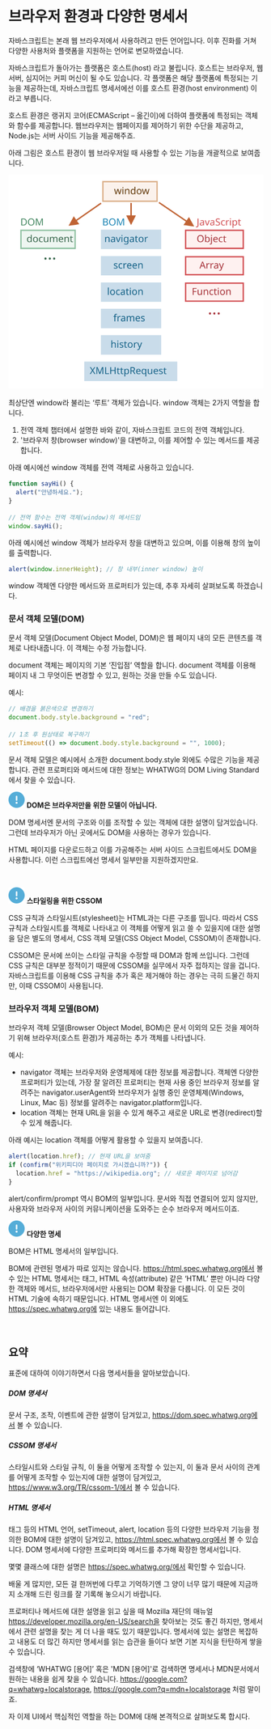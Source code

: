 브라우저 환경과 다양한 명세서
===========================

자바스크립트는 본래 웹 브라우저에서 사용하려고 만든 언어입니다. 이후 진화를 거쳐 다양한 사용처와 플랫폼을 지원하는 언어로 변모하였습니다.

자바스크립트가 돌아가는 플랫폼은 호스트(host) 라고 불립니다. 호스트는 브라우저, 웹서버, 심지어는 커피 머신이 될 수도 있습니다. 각 플랫폼은 해당 플랫폼에 특정되는 기능을 제공하는데, 자바스크립트 명세서에선 이를 호스트 환경(host environment) 이라고 부릅니다.

호스트 환경은 랭귀지 코어(ECMAScript – 옮긴이)에 더하여 플랫폼에 특정되는 객체와 함수를 제공합니다. 웹브라우저는 웹페이지를 제어하기 위한 수단을 제공하고, Node.js는 서버 사이드 기능을 제공해주죠.

아래 그림은 호스트 환경이 웹 브라우저일 때 사용할 수 있는 기능을 개괄적으로 보여줍니다.

![windowObjects](../../images/02/01/01/windowObjects.svg)

최상단엔 window라 불리는 ‘루트’ 객체가 있습니다. window 객체는 2가지 역할을 합니다.

1. 전역 객체 챕터에서 설명한 바와 같이, 자바스크립트 코드의 전역 객체입니다.
2. '브라우저 창(browser window)'을 대변하고, 이를 제어할 수 있는 메서드를 제공합니다.

아래 예시에선 window 객체를 전역 객체로 사용하고 있습니다.
```javascript
function sayHi() {
  alert("안녕하세요.");
}

// 전역 함수는 전역 객체(window)의 메서드임
window.sayHi();
```

아래 예시에선 window 객체가 브라우저 창을 대변하고 있으며, 이를 이용해 창의 높이를 출력합니다.
```javascript
alert(window.innerHeight); // 창 내부(inner window) 높이
```
window 객체엔 다양한 메서드와 프로퍼티가 있는데, 추후 자세히 살펴보도록 하겠습니다.

### 문서 객체 모델(DOM)
문서 객체 모델(Document Object Model, DOM)은 웹 페이지 내의 모든 콘텐츠를 객체로 나타내줍니다. 이 객체는 수정 가능합니다.

document 객체는 페이지의 기본 ‘진입점’ 역할을 합니다. document 객체를 이용해 페이지 내 그 무엇이든 변경할 수 있고, 원하는 것을 만들 수도 있습니다.

예시:
```javascript
// 배경을 붉은색으로 변경하기
document.body.style.background = "red";

// 1초 후 원상태로 복구하기
setTimeout(() => document.body.style.background = "", 1000);
```

문서 객체 모델은 예시에서 소개한 document.body.style 외에도 수많은 기능을 제공합니다. 관련 프로퍼티와 메서드에 대한 정보는 WHATWG의 DOM Living Standard에서 찾을 수 있습니다.

<img class="icon" src="../../images/commons/icons/circle-exclamation-solid.svg" /> **DOM은 브라우저만을 위한 모델이 아닙니다.**

DOM 명세서엔 문서의 구조와 이를 조작할 수 있는 객체에 대한 설명이 담겨있습니다. 그런데 브라우저가 아닌 곳에서도 DOM을 사용하는 경우가 있습니다.

HTML 페이지를 다운로드하고 이를 가공해주는 서버 사이드 스크립트에서도 DOM을 사용합니다. 이런 스크립트에선 명세서 일부만을 지원하겠지만요.

<br />

<img class="icon" src="../../images/commons/icons/circle-exclamation-solid.svg" /> **스타일링을 위한 CSSOM**

CSS 규칙과 스타일시트(stylesheet)는 HTML과는 다른 구조를 띱니다. 따라서 CSS 규칙과 스타일시트를 객체로 나타내고 이 객체를 어떻게 읽고 쓸 수 있을지에 대한 설명을 담은 별도의 명세서, CSS 객체 모델(CSS Object Model, CSSOM)이 존재합니다.

CSSOM은 문서에 쓰이는 스타일 규칙을 수정할 때 DOM과 함께 쓰입니다. 그런데 CSS 규칙은 대부분 정적이기 때문에 CSSOM을 실무에서 자주 접하지는 않을 겁니다. 자바스크립트를 이용해 CSS 규칙을 추가 혹은 제거해야 하는 경우는 극히 드물긴 하지만, 이때 CSSOM이 사용됩니다.

### 브라우저 객체 모델(BOM)
브라우저 객체 모델(Browser Object Model, BOM)은 문서 이외의 모든 것을 제어하기 위해 브라우저(호스트 환경)가 제공하는 추가 객체를 나타냅니다.

예시:
- navigator 객체는 브라우저와 운영체제에 대한 정보를 제공합니다. 객체엔 다양한 프로퍼티가 있는데, 가장 잘 알려진 프로퍼티는 현재 사용 중인 브라우저 정보를 알려주는 navigator.userAgent와 브라우저가 실행 중인 운영체제(Windows, Linux, Mac 등) 정보를 알려주는 navigator.platform입니다.
- location 객체는 현재 URL을 읽을 수 있게 해주고 새로운 URL로 변경(redirect)할 수 있게 해줍니다.

아래 예시는 location 객체를 어떻게 활용할 수 있을지 보여줍니다.

```javascript
alert(location.href); // 현재 URL을 보여줌
if (confirm("위키피디아 페이지로 가시겠습니까?")) {
  location.href = "https://wikipedia.org"; // 새로운 페이지로 넘어감
}
```

alert/confirm/prompt 역시 BOM의 일부입니다. 문서와 직접 연결되어 있지 않지만, 사용자와 브라우저 사이의 커뮤니케이션을 도와주는 순수 브라우저 메서드이죠.

<img class="icon" src="../../images/commons/icons/circle-exclamation-solid.svg" /> **다양한 명세**

BOM은 HTML 명세서의 일부입니다.

BOM에 관련된 명세가 따로 있지는 않습니다. https://html.spec.whatwg.org에서 볼 수 있는 HTML 명세서는 태그, HTML 속성(attribute) 같은 ‘HTML’ 뿐만 아니라 다양한 객체와 메서드, 브라우저에서만 사용되는 DOM 확장을 다룹니다. 이 모든 것이 HTML 기술에 속하기 때문입니다. HTML 명세서엔 이 외에도 https://spec.whatwg.org에 있는 내용도 들어갑니다.

<br />

## 요약
표준에 대하여 이야기하면서 다음 명세서들을 알아보았습니다.

##### DOM 명세서
문서 구조, 조작, 이벤트에 관한 설명이 담겨있고, https://dom.spec.whatwg.org에서 볼 수 있습니다.

##### CSSOM 명세서
스타일시트와 스타일 규칙, 이 둘을 어떻게 조작할 수 있는지, 이 둘과 문서 사이의 관계를 어떻게 조작할 수 있는지에 대한 설명이 담겨있고, https://www.w3.org/TR/cssom-1/에서 볼 수 있습니다.

##### HTML 명세서
태그 등의 HTML 언어, setTimeout, alert, location 등의 다양한 브라우저 기능을 정의한 BOM에 대한 설명이 담겨있고, https://html.spec.whatwg.org에서 볼 수 있습니다. DOM 명세서에 다양한 프로퍼티와 메서드를 추가해 확장한 명세서입니다.

몇몇 클래스에 대한 설명은 https://spec.whatwg.org/에서 확인할 수 있습니다.

배울 게 많지만, 모든 걸 한꺼번에 다루고 기억하기엔 그 양이 너무 많기 때문에 지금까지 소개해 드린 링크를 잘 기록해 놓으시기 바랍니다.

프로퍼티나 메서드에 대한 설명을 읽고 싶을 때 Mozilla 재단의 매뉴얼 https://developer.mozilla.org/en-US/search을 찾아보는 것도 좋긴 하지만, 명세서에서 관련 설명을 찾는 게 더 나을 때도 있기 때문입니다. 명세서에 있는 설명은 복잡하고 내용도 더 많긴 하지만 명세서를 읽는 습관을 들이다 보면 기본 지식을 탄탄하게 쌓을 수 있습니다.

검색창에 ‘WHATWG [용어]’ 혹은 'MDN [용어]'로 검색하면 명세서나 MDN문서에서 원하는 내용을 쉽게 찾을 수 있습니다. https://google.com?q=whatwg+localstorage, https://google.com?q=mdn+localstorage 처럼 말이죠.

자 이제 UI에서 핵심적인 역할을 하는 DOM에 대해 본격적으로 살펴보도록 합시다.
